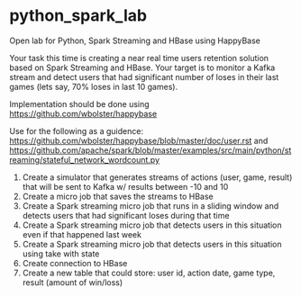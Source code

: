 # python_spark_lab
Open lab for Python, Spark Streaming and HBase using HappyBase 

Your task this time is creating a near real time users retention solution based on Spark Streaming and HBase. Your target is to monitor a Kafka stream and detect users that had significant number of loses in their last games (lets say, 70% loses in last 10 games).

Implementation should be done using https://github.com/wbolster/happybase

Use for the following as a guidence: https://github.com/wbolster/happybase/blob/master/doc/user.rst and https://github.com/apache/spark/blob/master/examples/src/main/python/streaming/stateful_network_wordcount.py

1. Create a simulator that generates streams of actions (user, game, result) that will be sent to Kafka w/ results between -10 and 10
1. Create a micro job that saves the streams to HBase
1. Create a Spark streaming micro job that runs in a sliding window and detects users that had significant loses during that time
1. Create a Spark streaming micro job that detects users in this situation even if that happened last week
1. Create a Spark streaming micro job that detects users in this situation using take with state
1. Create connection to HBase
1. Create a new table that could store: user id, action date, game type, result (amount of win/loss)
